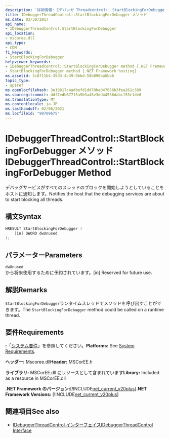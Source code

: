 ```yaml
---
description: '詳細情報: Iデバッガ Threadcontrol:: StartBlockingForDebugger メソッド'
title: IDebuggerThreadControl::StartBlockingForDebugger メソッド
ms.date: 03/30/2017
api_name:
- IDebuggerThreadControl.StartBlockingForDebugger
api_location:
- mscoree.dll
api_type:
- COM
f1_keywords:
- StartBlockingForDebugger
helpviewer_keywords:
- IDebuggerThreadControl::StartBlockingForDebugger method [.NET Framework hosting]
- StartBlockingForDebugger method [.NET Framework hosting]
ms.assetid: 5c8f11b4-35d3-4c39-9bbd-58b896ba5ba6
topic_type:
- apiref
ms.openlocfilehash: 3e19817c4adbefd1dd70be047656b3fea261c389
ms.sourcegitcommit: ddf7edb67715a5b9a45e3dd44536dabc153c1de0
ms.translationtype: MT
ms.contentlocale: ja-JP
ms.lasthandoff: 02/06/2021
ms.locfileid: "99709675"
---
```

# <a name="idebuggerthreadcontrolstartblockingfordebugger-method"></a><span data-ttu-id="81734-103">IDebuggerThreadControl::StartBlockingForDebugger メソッド</span><span class="sxs-lookup"><span data-stu-id="81734-103">IDebuggerThreadControl::StartBlockingForDebugger Method</span></span>

<span data-ttu-id="81734-104">デバッグサービスがすべてのスレッドのブロックを開始しようとしていることをホストに通知します。</span><span class="sxs-lookup"><span data-stu-id="81734-104">Notifies the host that the debugging services are about to start blocking all threads.</span></span>  
  
## <a name="syntax"></a><span data-ttu-id="81734-105">構文</span><span class="sxs-lookup"><span data-stu-id="81734-105">Syntax</span></span>  
  
```cpp  
HRESULT StartBlockingForDebugger (  
    [in] DWORD dwUnused  
);  
```  
  
## <a name="parameters"></a><span data-ttu-id="81734-106">パラメーター</span><span class="sxs-lookup"><span data-stu-id="81734-106">Parameters</span></span>  

 `dwUnused`  
 <span data-ttu-id="81734-107">から将来使用するために予約されています。</span><span class="sxs-lookup"><span data-stu-id="81734-107">[in] Reserved for future use.</span></span>  
  
## <a name="remarks"></a><span data-ttu-id="81734-108">解説</span><span class="sxs-lookup"><span data-stu-id="81734-108">Remarks</span></span>  

 <span data-ttu-id="81734-109">`StartBlockingForDebugger`ランタイムスレッドでメソッドを呼び出すことができます。</span><span class="sxs-lookup"><span data-stu-id="81734-109">The `StartBlockingForDebugger` method could be called on a runtime thread.</span></span>  
  
## <a name="requirements"></a><span data-ttu-id="81734-110">要件</span><span class="sxs-lookup"><span data-stu-id="81734-110">Requirements</span></span>  

 <span data-ttu-id="81734-111">**:**「[システム要件](../../get-started/system-requirements.md)」を参照してください。</span><span class="sxs-lookup"><span data-stu-id="81734-111">**Platforms:** See [System Requirements](../../get-started/system-requirements.md).</span></span>  
  
 <span data-ttu-id="81734-112">**ヘッダー:** Mscoree.dll</span><span class="sxs-lookup"><span data-stu-id="81734-112">**Header:** MSCorEE.h</span></span>  
  
 <span data-ttu-id="81734-113">**ライブラリ:** MSCorEE.dll にリソースとして含まれています</span><span class="sxs-lookup"><span data-stu-id="81734-113">**Library:** Included as a resource in MSCorEE.dll</span></span>  
  
 <span data-ttu-id="81734-114">**.NET Framework のバージョン:**[!INCLUDE[net_current_v20plus](../../../../includes/net-current-v20plus-md.md)]</span><span class="sxs-lookup"><span data-stu-id="81734-114">**.NET Framework Versions:** [!INCLUDE[net_current_v20plus](../../../../includes/net-current-v20plus-md.md)]</span></span>  
  
## <a name="see-also"></a><span data-ttu-id="81734-115">関連項目</span><span class="sxs-lookup"><span data-stu-id="81734-115">See also</span></span>

- [<span data-ttu-id="81734-116">IDebuggerThreadControl インターフェイス</span><span class="sxs-lookup"><span data-stu-id="81734-116">IDebuggerThreadControl Interface</span></span>](idebuggerthreadcontrol-interface.md)
